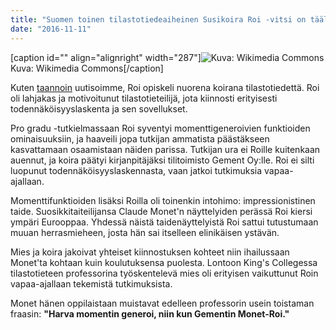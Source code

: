 ```yaml
---
title: "Suomen toinen tilastotiedeaiheinen Susikoira Roi -vitsi on täällä!"
date: "2016-11-11"
---
```


\[caption id="" align="alignright" width="287"\]![Kuva: Wikimedia Commons](https://upload.wikimedia.org/wikipedia/commons/2/2b/German_Shepherd_Dog_black_and_red.jpg) Kuva: Wikimedia Commons\[/caption\]

Kuten [taannoin](http://tyyppiarvo.com/2016/04/suomen-ensimmainen-tilastotiedeaiheinen-susikoira-roi-vitsi-on-taalla/) uutisoimme, Roi opiskeli nuorena koirana tilastotiedettä. Roi oli lahjakas ja motivoitunut tilastotieteilijä, jota kiinnosti erityisesti todennäköisyyslaskenta ja sen sovellukset.

Pro gradu -tutkielmassaan Roi syventyi momenttigeneroivien funktioiden ominaisuuksiin, ja haaveili jopa tutkijan ammatista päästäkseen kasvattamaan osaamistaan näiden parissa. Tutkijan ura ei Roille kuitenkaan auennut, ja koira päätyi kirjanpitäjäksi tilitoimisto Gement Oy:lle. Roi ei silti luopunut todennäköisyyslaskennasta, vaan jatkoi tutkimuksia vapaa-ajallaan.

Momenttifunktioiden lisäksi Roilla oli toinenkin intohimo: impressionistinen taide. Suosikkitaiteilijansa Claude Monet'n näyttelyiden perässä Roi kiersi ympäri Eurooppaa. Yhdessä näistä taidenäyttelyistä Roi sattui tutustumaan muuan herrasmieheen, josta hän sai itselleen elinikäisen ystävän.

Mies ja koira jakoivat yhteiset kiinnostuksen kohteet niin ihailussaan Monet'ta kohtaan kuin koulutuksensa puolesta. Lontoon King's Collegessa tilastotieteen professorina työskentelevä mies oli erityisen vaikuttunut Roin vapaa-ajallaan tekemistä tutkimuksista.

Monet hänen oppilaistaan muistavat edelleen professorin usein toistaman fraasin: **"Harva momentin generoi, niin kun Gementin Monet-Roi."**
